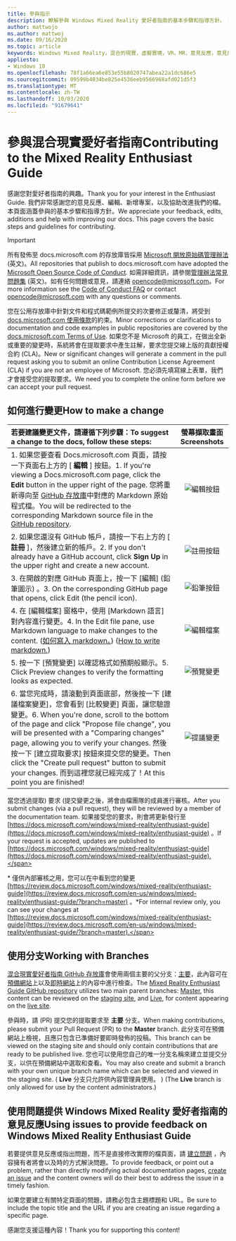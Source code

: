 ```yaml
---
title: 參與指示
description: 瞭解參與 Windows Mixed Reality 愛好者指南的基本步驟和指導方針。 我們非常感謝您提供意見反應、編輯、新增和協助。
author: mattwojo
ms.author: mattwoj
ms.date: 09/16/2020
ms.topic: article
keywords: Windows Mixed Reality，混合的現實，虛擬實境，VR，MR，意見反應，意見反應中樞，bug
appliesto:
- Windows 10
ms.openlocfilehash: 78f1a66ea6e853e55b8020747abea22a1dc686e5
ms.sourcegitcommit: 09599b4034be825e4536eeb9566968afd021d5f3
ms.translationtype: MT
ms.contentlocale: zh-TW
ms.lasthandoff: 10/03/2020
ms.locfileid: "91679641"
---
```

# <a name="contributing-to-the-mixed-reality-enthusiast-guide"></a><span data-ttu-id="b0ec2-105">參與混合現實愛好者指南</span><span class="sxs-lookup"><span data-stu-id="b0ec2-105">Contributing to the Mixed Reality Enthusiast Guide</span></span>

<span data-ttu-id="b0ec2-106">感謝您對愛好者指南的興趣。</span><span class="sxs-lookup"><span data-stu-id="b0ec2-106">Thank you for your interest in the Enthusiast Guide.</span></span> <span data-ttu-id="b0ec2-107">我們非常感謝您的意見反應、編輯、新增專案，以及協助改進我們的檔。本頁面涵蓋參與的基本步驟和指導方針。</span><span class="sxs-lookup"><span data-stu-id="b0ec2-107">We appreciate your feedback, edits, additions and help with improving our docs. This page covers the basic steps and guidelines for contributing.</span></span>

> [!IMPORTANT]
> <span data-ttu-id="b0ec2-108">所有發佈至 docs.microsoft.com 的存放庫皆採用 [Microsoft 開放原始碼管理辦法](https://opensource.microsoft.com/codeofconduct/) \(英文\)。</span><span class="sxs-lookup"><span data-stu-id="b0ec2-108">All repositories that publish to docs.microsoft.com have adopted the [Microsoft Open Source Code of Conduct](https://opensource.microsoft.com/codeofconduct/).</span></span> <span data-ttu-id="b0ec2-109">如需詳細資訊，請參閱[管理辦法常見問題集](https://opensource.microsoft.com/codeofconduct/faq/) \(英文\)。如有任何問題或意見，請連絡 [opencode@microsoft.com](mailto:opencode@microsoft.com)。</span><span class="sxs-lookup"><span data-stu-id="b0ec2-109">For more information see the [Code of Conduct FAQ](https://opensource.microsoft.com/codeofconduct/faq/) or contact [opencode@microsoft.com](mailto:opencode@microsoft.com) with any questions or comments.</span></span><br>
>
> <span data-ttu-id="b0ec2-110">您在公用存放庫中針對文件和程式碼範例所提交的次要修正或釐清，將受到 [docs.microsoft.com 使用條款](https://docs.microsoft.com/legal/termsofuse)的約束。</span><span class="sxs-lookup"><span data-stu-id="b0ec2-110">Minor corrections or clarifications to documentation and code examples in public repositories are covered by the [docs.microsoft.com Terms of Use](https://docs.microsoft.com/legal/termsofuse).</span></span> <span data-ttu-id="b0ec2-111">如果您不是 Microsoft 的員工，在做出全新或重要的變更時，系統將會在提取要求中產生註解，要求您提交線上版的貢獻授權合約 (CLA)。</span><span class="sxs-lookup"><span data-stu-id="b0ec2-111">New or significant changes will generate a comment in the pull request asking you to submit an online Contribution License Agreement (CLA) if you are not an employee of Microsoft.</span></span> <span data-ttu-id="b0ec2-112">您必須先填寫線上表單，我們才會接受您的提取要求。</span><span class="sxs-lookup"><span data-stu-id="b0ec2-112">We need you to complete the online form before we can accept your pull request.</span></span>

## <a name="how-to-make-a-change"></a><span data-ttu-id="b0ec2-113">如何進行變更</span><span class="sxs-lookup"><span data-stu-id="b0ec2-113">How to make a change</span></span>

| <span data-ttu-id="b0ec2-114">若要建議變更文件，請遵循下列步驟：</span><span class="sxs-lookup"><span data-stu-id="b0ec2-114">To suggest a change to the docs, follow these steps:</span></span> | <span data-ttu-id="b0ec2-115">螢幕擷取畫面</span><span class="sxs-lookup"><span data-stu-id="b0ec2-115">Screenshots</span></span> |
| :------------------- | :--------: |
| <span data-ttu-id="b0ec2-116">1. 如果您要查看 Docs.microsoft.com 頁面，請按一下頁面右上方的 [ **編輯** ] 按鈕。</span><span class="sxs-lookup"><span data-stu-id="b0ec2-116">1. If you're viewing a Docs.microsoft.com page, click the **Edit** button in the upper right of the page.</span></span>  <span data-ttu-id="b0ec2-117">您將重新導向至 [GitHub 存放庫](https://github.com/MicrosoftDocs/mixedreality-enthusiast-guide)中對應的 Markdown 原始程式檔。</span><span class="sxs-lookup"><span data-stu-id="b0ec2-117">You will be redirected to the corresponding Markdown source file in the [GitHub repository](https://github.com/MicrosoftDocs/mixedreality-enthusiast-guide).</span></span> | ![編輯按鈕](images/edit_button.jpg) |
| <span data-ttu-id="b0ec2-119">2. 如果您還沒有 GitHub 帳戶，請按一下右上方的 [ **註冊** ]，然後建立新的帳戶。</span><span class="sxs-lookup"><span data-stu-id="b0ec2-119">2. If you don't already have a GitHub account, click **Sign Up** in the upper right and create a new account.</span></span> | ![註冊按鈕](images/signup-for-github-button.png)|
| <span data-ttu-id="b0ec2-121">3. 在開啟的對應 GitHub 頁面上，按一下 [編輯] (鉛筆圖示) 。</span><span class="sxs-lookup"><span data-stu-id="b0ec2-121">3. On the corresponding GitHub page that opens, click Edit (the pencil icon).</span></span> | ![鉛筆按鈕](images/pencil_button.jpg)|
| <span data-ttu-id="b0ec2-123">4. 在 [編輯檔案] 窗格中，使用 [Markdown 語言] 對內容進行變更。</span><span class="sxs-lookup"><span data-stu-id="b0ec2-123">4. In the Edit file pane, use Markdown language to make changes to the content.</span></span> <span data-ttu-id="b0ec2-124"> ([如何寫入 markdown。](https://help.github.com/articles/basic-writing-and-formatting-syntax/)) </span><span class="sxs-lookup"><span data-stu-id="b0ec2-124">([How to write markdown.](https://help.github.com/articles/basic-writing-and-formatting-syntax/))</span></span>| ![編輯檔案](images/edit-in-github.png)|
| <span data-ttu-id="b0ec2-126">5. 按一下 [預覽變更] 以確認格式如預期般顯示。</span><span class="sxs-lookup"><span data-stu-id="b0ec2-126">5. Click Preview changes to verify the formatting looks as expected.</span></span> | ![預覽變更](images/edit-in-github.png)|
| <span data-ttu-id="b0ec2-128">6. 當您完成時，請滾動到頁面底部，然後按一下 [建議檔案變更]，您會看到 [比較變更] 頁面，讓您驗證變更。</span><span class="sxs-lookup"><span data-stu-id="b0ec2-128">6. When you're done, scroll to the bottom of the page and click "Propose file change", you will be presented with a "Comparing changes" page, allowing you to verify your changes.</span></span> <span data-ttu-id="b0ec2-129">然後按一下 [建立提取要求] 按鈕來提交您的變更。</span><span class="sxs-lookup"><span data-stu-id="b0ec2-129">Then click the "Create pull request" button to submit your changes.</span></span> <span data-ttu-id="b0ec2-130">而到這裡您就已經完成了！</span><span class="sxs-lookup"><span data-stu-id="b0ec2-130">At this point you are finished!</span></span> | ![提議變更](images/propose.jpg)|

<span data-ttu-id="b0ec2-132">當您透過提取) 要求 (提交變更之後，將會由檔團隊的成員進行審核。</span><span class="sxs-lookup"><span data-stu-id="b0ec2-132">After you submit changes (via a pull request), they will be reviewed by a member of the documentation team.</span></span> <span data-ttu-id="b0ec2-133">如果接受您的要求，則會將更新發行至 [https://docs.microsoft.com/windows/mixed-reality/enthusiast-guide](https://docs.microsoft.com/windows/mixed-reality/enthusiast-guide) 。</span><span class="sxs-lookup"><span data-stu-id="b0ec2-133">If your request is accepted, updates are published to [https://docs.microsoft.com/windows/mixed-reality/enthusiast-guide](https://docs.microsoft.com/windows/mixed-reality/enthusiast-guide).</span></span>

<span data-ttu-id="b0ec2-134">\* 僅供內部審核之用，您可以在中看到您的變更 [https://review.docs.microsoft.com/windows/mixed-reality/enthusiast-guide](https://review.docs.microsoft.com/en-us/windows/mixed-reality/enthusiast-guide/?branch=master) 。</span><span class="sxs-lookup"><span data-stu-id="b0ec2-134">\*For internal review only, you can see your changes at [https://review.docs.microsoft.com/windows/mixed-reality/enthusiast-guide](https://review.docs.microsoft.com/en-us/windows/mixed-reality/enthusiast-guide/?branch=master).</span></span>

## <a name="working-with-branches"></a><span data-ttu-id="b0ec2-135">使用分支</span><span class="sxs-lookup"><span data-stu-id="b0ec2-135">Working with Branches</span></span>

<span data-ttu-id="b0ec2-136">[混合現實愛好者指南 GitHub 存放庫](https://github.com/MicrosoftDocs/mixedreality-enthusiast-guide)會使用兩個主要的父分支：[主要](https://github.com/MicrosoftDocs/mixedreality-enthusiast-guide/tree/master)，此內容可在[預備網站](https://review.docs.microsoft.com/windows/mixed-reality/enthusiast-guide)上以及[即時](https://github.com/MicrosoftDocs/mixedreality-enthusiast-guide/tree/live)[網站](https://docs.microsoft.com/windows/mixed-reality/enthusiast-guide)上的內容中進行檢查。</span><span class="sxs-lookup"><span data-stu-id="b0ec2-136">The [Mixed Reality Enthusiast Guide GitHub repository](https://github.com/MicrosoftDocs/mixedreality-enthusiast-guide) utilizes two main parent branches: [Master](https://github.com/MicrosoftDocs/mixedreality-enthusiast-guide/tree/master), this content can be reviewed on the [staging site](https://review.docs.microsoft.com/windows/mixed-reality/enthusiast-guide), and [Live](https://github.com/MicrosoftDocs/mixedreality-enthusiast-guide/tree/live), for content appearing on the [live site](https://docs.microsoft.com/windows/mixed-reality/enthusiast-guide).</span></span>

<span data-ttu-id="b0ec2-137">參與時，請 (PR) 提交您的提取要求至 **主要** 分支。</span><span class="sxs-lookup"><span data-stu-id="b0ec2-137">When making contributions, please submit your Pull Request (PR) to the **Master** branch.</span></span> <span data-ttu-id="b0ec2-138">此分支可在預備網站上檢視，且應只包含已準備好要即時發佈的投稿。</span><span class="sxs-lookup"><span data-stu-id="b0ec2-138">This branch can be viewed on the staging site and should only contain contributions that are ready to be published live.</span></span> <span data-ttu-id="b0ec2-139">您也可以使用您自己的唯一分支名稱來建立並提交分支，以供在預備網站中選取和查看。</span><span class="sxs-lookup"><span data-stu-id="b0ec2-139">You may also create and submit a branch with your own unique branch name which can be selected and viewed in the staging site.</span></span> <span data-ttu-id="b0ec2-140"> ( **Live** 分支只允許供內容管理員使用。 ) </span><span class="sxs-lookup"><span data-stu-id="b0ec2-140">(The **Live** branch is only allowed for use by the content administrators.)</span></span>

## <a name="using-issues-to-provide-feedback-on-windows-mixed-reality-enthusiast-guide"></a><span data-ttu-id="b0ec2-141">使用問題提供 Windows Mixed Reality 愛好者指南的意見反應</span><span class="sxs-lookup"><span data-stu-id="b0ec2-141">Using issues to provide feedback on Windows Mixed Reality Enthusiast Guide</span></span>

<span data-ttu-id="b0ec2-142">若要提供意見反應或指出問題，而不是直接修改實際的檔頁面，請 [建立問題](https://github.com/MicrosoftDocs/mixedreality-enthusiast-guide/issues) ，內容擁有者將會以及時的方式解決問題。</span><span class="sxs-lookup"><span data-stu-id="b0ec2-142">To provide feedback, or point out a problem, rather than directly modifying actual documentation pages, [create an issue](https://github.com/MicrosoftDocs/mixedreality-enthusiast-guide/issues) and the content owners will do their best to address the issue in a timely fashion.</span></span>

<span data-ttu-id="b0ec2-143">如果您要建立有關特定頁面的問題，請務必包含主題標題和 URL。</span><span class="sxs-lookup"><span data-stu-id="b0ec2-143">Be sure to include the topic title and the URL if you are creating an issue regarding a specific page.</span></span>

<span data-ttu-id="b0ec2-144">感謝您支援這種內容！</span><span class="sxs-lookup"><span data-stu-id="b0ec2-144">Thank you for supporting this content!</span></span>
